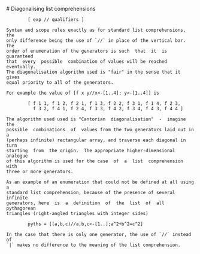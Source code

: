 # Diagonalising list comprehensions

            [ exp // qualifiers ]

    Syntax and scope rules exactly as for standard list comprehensions,  the
    only difference being the use of `//` in place of the vertical bar.  The
    order of enumeration of the generators is such  that  it  is  guaranteed
    that  every  possible  combination of values will be reached eventually.
    The diagonalisation algorithm used is "fair" in the sense that it  gives
    equal priority to all of the generators.

    For example the value of [f x y//x<-[1..4]; y<-[1..4]] is

            [ f 1 1, f 1 2, f 2 1, f 1 3, f 2 2, f 3 1, f 1 4, f 2 3,
              f 3 2, f 4 1, f 2 4, f 3 3, f 4 2, f 3 4, f 4 3, f 4 4 ]

    The algorithm used used is "Cantorian  diagonalisation"  -  imagine  the
    possible  combinations  of  values from the two generators laid out in a
    (perhaps infinite) rectangular array, and traverse each diagonal in turn
    starting  from  the origin.  The appropriate higher-dimensional analogue
    of this algorithm is used for the case  of  a  list  comprehension  with
    three or more generators.

    As an example of an enumeration that could not be defined at all using a
    standard list comprehension, because of the presence of several infinite
    generators, here  is  a  definition  of  the  list  of  all  pythagorean
    triangles (right-angled triangles with integer sides)

            pyths = [(a,b,c)//a,b,c<-[1..];a^2+b^2=c^2]

    In the case that there is only one generator, the use of `//` instead of
    `|` makes no difference to the meaning of the list comprehension.
